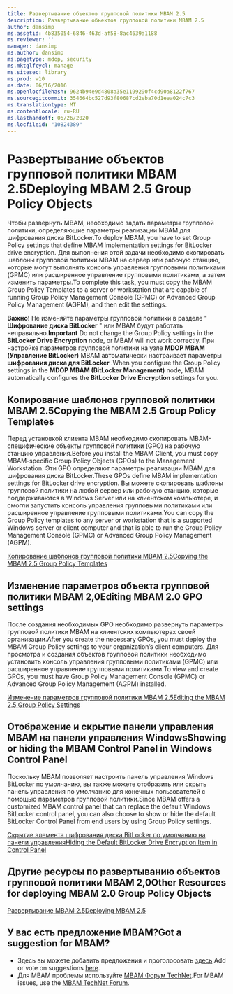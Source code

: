 ```yaml
---
title: Развертывание объектов групповой политики MBAM 2.5
description: Развертывание объектов групповой политики MBAM 2.5
author: dansimp
ms.assetid: 4b835054-6846-463d-af58-8ac4639a1188
ms.reviewer: ''
manager: dansimp
ms.author: dansimp
ms.pagetype: mdop, security
ms.mktglfcycl: manage
ms.sitesec: library
ms.prod: w10
ms.date: 06/16/2016
ms.openlocfilehash: 9624b94e9d4808a35e1199290f4cd90a8122f767
ms.sourcegitcommit: 354664bc527d93f80687cd2eba70d1eea024c7c3
ms.translationtype: MT
ms.contentlocale: ru-RU
ms.lasthandoff: 06/26/2020
ms.locfileid: "10824389"
---
```

# <span data-ttu-id="27436-103">Развертывание объектов групповой политики MBAM 2.5</span><span class="sxs-lookup"><span data-stu-id="27436-103">Deploying MBAM 2.5 Group Policy Objects</span></span>


<span data-ttu-id="27436-104">Чтобы развернуть MBAM, необходимо задать параметры групповой политики, определяющие параметры реализации MBAM для шифрования диска BitLocker.</span><span class="sxs-lookup"><span data-stu-id="27436-104">To deploy MBAM, you have to set Group Policy settings that define MBAM implementation settings for BitLocker drive encryption.</span></span> <span data-ttu-id="27436-105">Для выполнения этой задачи необходимо скопировать шаблоны групповой политики MBAM на сервер или рабочую станцию, которые могут выполнять консоль управления групповыми политиками (GPMC) или расширенное управление групповыми политиками, а затем изменить параметры.</span><span class="sxs-lookup"><span data-stu-id="27436-105">To complete this task, you must copy the MBAM Group Policy Templates to a server or workstation that are capable of running Group Policy Management Console (GPMC) or Advanced Group Policy Management (AGPM), and then edit the settings.</span></span>

<span data-ttu-id="27436-106">**Важно!**  Не изменяйте параметры групповой политики в разделе " **Шифрование диска BitLocker** " или MBAM будут работать неправильно.</span><span class="sxs-lookup"><span data-stu-id="27436-106">**Important** Do not change the Group Policy settings in the **BitLocker Drive Encryption** node, or MBAM will not work correctly.</span></span> <span data-ttu-id="27436-107">При настройке параметров групповой политики на узле **MDOP MBAM (Управление BitLocker)** MBAM автоматически настраивает параметры **шифрования диска для BitLocker** .</span><span class="sxs-lookup"><span data-stu-id="27436-107">When you configure the Group Policy settings in the **MDOP MBAM (BitLocker Management)** node, MBAM automatically configures the **BitLocker Drive Encryption** settings for you.</span></span>

 

## <span data-ttu-id="27436-108">Копирование шаблонов групповой политики MBAM 2.5</span><span class="sxs-lookup"><span data-stu-id="27436-108">Copying the MBAM 2.5 Group Policy Templates</span></span>


<span data-ttu-id="27436-109">Перед установкой клиента MBAM необходимо скопировать MBAM-специфические объекты групповой политики (GPO) на рабочую станцию управления.</span><span class="sxs-lookup"><span data-stu-id="27436-109">Before you install the MBAM Client, you must copy MBAM-specific Group Policy Objects (GPOs) to the Management Workstation.</span></span> <span data-ttu-id="27436-110">Эти GPO определяют параметры реализации MBAM для шифрования диска BitLocker.</span><span class="sxs-lookup"><span data-stu-id="27436-110">These GPOs define MBAM implementation settings for BitLocker drive encryption.</span></span> <span data-ttu-id="27436-111">Вы можете скопировать шаблоны групповой политики на любой сервер или рабочую станцию, которые поддерживаются в Windows Server или на клиентском компьютере, и смогли запустить консоль управления групповыми политиками или расширенное управление групповыми политиками.</span><span class="sxs-lookup"><span data-stu-id="27436-111">You can copy the Group Policy templates to any server or workstation that is a supported Windows server or client computer and that is able to run the Group Policy Management Console (GPMC) or Advanced Group Policy Management (AGPM).</span></span>

[<span data-ttu-id="27436-112">Копирование шаблонов групповой политики MBAM 2.5</span><span class="sxs-lookup"><span data-stu-id="27436-112">Copying the MBAM 2.5 Group Policy Templates</span></span>](copying-the-mbam-25-group-policy-templates.md)

## <span data-ttu-id="27436-113">Изменение параметров объекта групповой политики MBAM 2,0</span><span class="sxs-lookup"><span data-stu-id="27436-113">Editing MBAM 2.0 GPO settings</span></span>


<span data-ttu-id="27436-114">После создания необходимых GPO необходимо развернуть параметры групповой политики MBAM на клиентских компьютерах своей организации.</span><span class="sxs-lookup"><span data-stu-id="27436-114">After you create the necessary GPOs, you must deploy the MBAM Group Policy settings to your organization’s client computers.</span></span> <span data-ttu-id="27436-115">Для просмотра и создания объектов групповой политики необходимо установить консоль управления групповыми политиками (GPMC) или расширенное управление групповыми политиками.</span><span class="sxs-lookup"><span data-stu-id="27436-115">To view and create GPOs, you must have Group Policy Management Console (GPMC) or Advanced Group Policy Management (AGPM) installed.</span></span>

[<span data-ttu-id="27436-116">Изменение параметров групповой политики MBAM 2.5</span><span class="sxs-lookup"><span data-stu-id="27436-116">Editing the MBAM 2.5 Group Policy Settings</span></span>](editing-the-mbam-25-group-policy-settings.md)

## <span data-ttu-id="27436-117">Отображение и скрытие панели управления MBAM на панели управления Windows</span><span class="sxs-lookup"><span data-stu-id="27436-117">Showing or hiding the MBAM Control Panel in Windows Control Panel</span></span>


<span data-ttu-id="27436-118">Поскольку MBAM позволяет настроить панель управления Windows BitLocker по умолчанию, вы также можете отобразить или скрыть панель управления по умолчанию для конечных пользователей с помощью параметров групповой политики.</span><span class="sxs-lookup"><span data-stu-id="27436-118">Since MBAM offers a customized MBAM control panel that can replace the default Windows BitLocker control panel, you can also choose to show or hide the default BitLocker Control Panel from end users by using Group Policy settings.</span></span>

[<span data-ttu-id="27436-119">Скрытие элемента шифрования диска BitLocker по умолчанию на панели управления</span><span class="sxs-lookup"><span data-stu-id="27436-119">Hiding the Default BitLocker Drive Encryption Item in Control Panel</span></span>](hiding-the-default-bitlocker-drive-encryption-item-in-control-panel-mbam-25.md)

## <span data-ttu-id="27436-120">Другие ресурсы по развертыванию объектов групповой политики MBAM 2,0</span><span class="sxs-lookup"><span data-stu-id="27436-120">Other Resources for deploying MBAM 2.0 Group Policy Objects</span></span>


[<span data-ttu-id="27436-121">Развертывание MBAM 2.5</span><span class="sxs-lookup"><span data-stu-id="27436-121">Deploying MBAM 2.5</span></span>](deploying-mbam-25.md)

## <span data-ttu-id="27436-122">У вас есть предложение MBAM?</span><span class="sxs-lookup"><span data-stu-id="27436-122">Got a suggestion for MBAM?</span></span>
- <span data-ttu-id="27436-123">Здесь вы можете добавить предложения и проголосовать [здесь](http://mbam.uservoice.com/forums/268571-microsoft-bitlocker-administration-and-monitoring).</span><span class="sxs-lookup"><span data-stu-id="27436-123">Add or vote on suggestions [here](http://mbam.uservoice.com/forums/268571-microsoft-bitlocker-administration-and-monitoring).</span></span> 
- <span data-ttu-id="27436-124">Для MBAM проблемы используйте [MBAM Форум TechNet](https://social.technet.microsoft.com/Forums/home?forum=mdopmbam).</span><span class="sxs-lookup"><span data-stu-id="27436-124">For MBAM issues, use the [MBAM TechNet Forum](https://social.technet.microsoft.com/Forums/home?forum=mdopmbam).</span></span>

 

 





